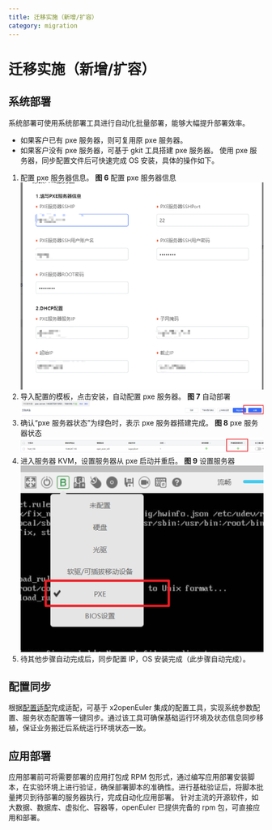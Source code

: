 ```yaml
---
title: 迁移实施（新增/扩容）
category: migration
---
```


# 迁移实施（新增/扩容）

## <span id="SystemDeploy">系统部署</span>

系统部署可使用系统部署工具进行自动化批量部署，能够大幅提升部署效率。

- 如果客户已有 pxe 服务器，则可复用原 pxe 服务器。
- 如果客户没有 pxe 服务器，可基于 gkit 工具搭建 pxe 服务器。
  使用 pxe 服务器，同步配置文件后可快速完成 OS 安装，具体的操作如下。

1. 配置 pxe 服务器信息。
   **图 6** 配置 pxe 服务器信息
   ![配置PXE服务器信息](./ConfiguringPXEServerInformation.png)
2. 导入配置的模板，点击安装，自动配置 pxe 服务器。
   **图 7** 自动部署
   ![自动部署](./Autodeploy.png)
3. 确认“pxe 服务器状态”为绿色时，表示 pxe 服务器搭建完成。
   **图 8** pxe 服务器状态
   ![PXE服务器状态](./Pxeserverstatus.png)
4. 进入服务器 KVM，设置服务器从 pxe 启动并重启。
   **图 9** 设置服务器
   ![设置服务器](./Settinguptheserver.png)
5. 待其他步骤自动完成后，同步配置 IP，OS 安装完成（此步骤自动完成）。

## <span id="ConfigSyn">配置同步</span>

根据[配置适配](#配置适配)完成适配，可基于 x2openEuler 集成的配置工具，实现系统参数配置、服务状态配置等一键同步。通过该工具可确保基础运行环境及状态信息同步移植，保证业务搬迁后系统运行环境状态一致。

## <span id="AppDeploy">应用部署</span>

应用部署前可将需要部署的应用打包成 RPM 包形式，通过编写应用部署安装脚本，在实验环境上进行验证，确保部署脚本的准确性。进行基础验证后，将脚本批量拷贝到待部署的服务器执行，完成自动化应用部署。
针对主流的开源软件，如大数据、数据库、虚拟化、容器等，openEuler 已提供完备的 rpm 包，可直接应用和部署。
